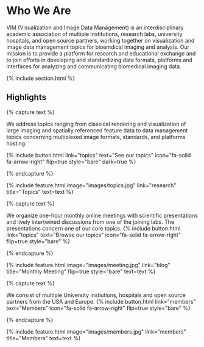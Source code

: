 ---
---

# Who We Are

VIM (Visualization and Image Data Management) is an interdisciplinary academic association of multiple institutions, research labs, university hospitals, and open source partners, working together on visualization and image data management topics for bioemdical imaging and analysis. Our mission is to provide a platform for research and educational exchange and to join efforts in developing and standardizing data formats, platforms and interfaces for analyzing and communicating biomedical imaging data.

{% include section.html %}

## Highlights

{% capture text %}

We address topics ranging from classical rendering and visualization of large imaging and spatially referenced feature data to data management topics concerning multiplexed image formats, standards, and platforms hosting.

{%
  include button.html
  link="topics"
  text="See our topics"
  icon="fa-solid fa-arrow-right"
  flip=true
  style="bare"
  dark=true
%}

{% endcapture %}

{%
  include feature.html
  image="images/topics.jpg"
  link="research"
  title="Topics"
  text=text
%}

{% capture text %}

We organize one-hour monthly online meetings with scientific presentations and lively intertwined discussions from one of the joining labs. The presentations concern one of our core topics. 
{%
  include button.html
  link="topics"
  text="Browse our topics"
  icon="fa-solid fa-arrow-right"
  flip=true
  style="bare"
%}

{% endcapture %}

{%
  include feature.html
  image="images/meeting.jpg"
  link="blog"
  title="Monthly Meeting"
  flip=true
  style="bare"
  text=text
%}

{% capture text %}

We consist of multiple University instiutions, hospitals and open source partners from the USA and Europe.
{%
  include button.html
  link="members"
  text="Members"
  icon="fa-solid fa-arrow-right"
  flip=true
  style="bare"
%}

{% endcapture %}

{%
  include feature.html
  image="images/members.jpg"
  link="members"
  title="Members"
  text=text
%}
